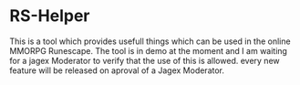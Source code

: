 # RS-Helper
This is a tool which provides usefull things which can be used in the online MMORPG Runescape. The tool is in demo at the moment and I am waiting for a jagex Moderator to verify that the use of this is allowed. every new feature will be released on aproval of a Jagex Moderator.
